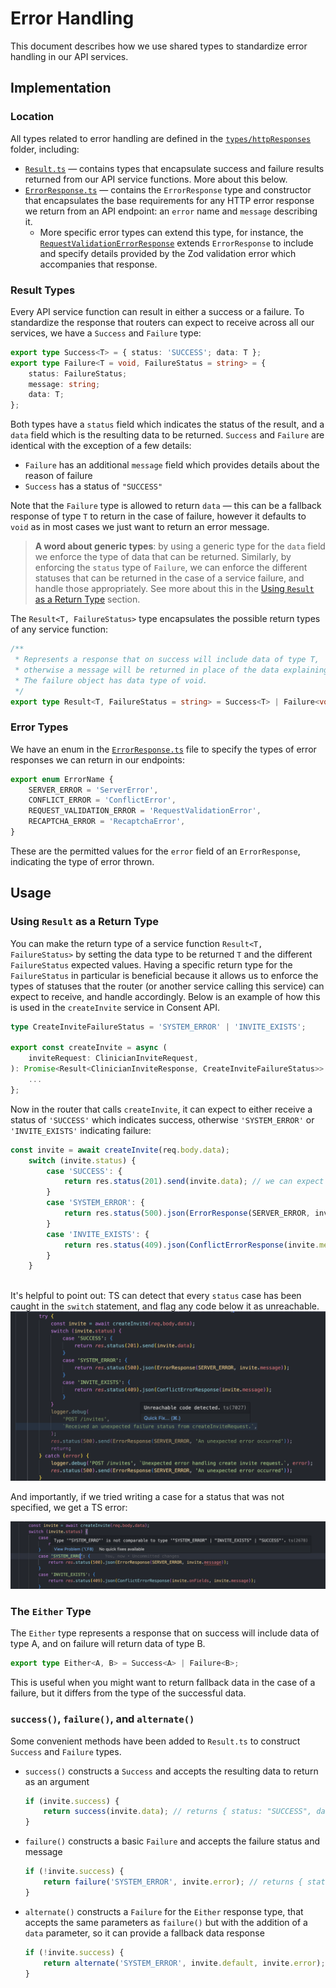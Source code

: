 # Error Handling

This document describes how we use shared types to standardize error handling in our API services. 

## Implementation

### Location

All types related to error handling are defined in the [`types/httpResponses`](../packages/types/src/httpResponses) folder, including:

 - [`Result.ts`](../packages/types/src/httpResponses/Result.ts) — contains types that encapsulate success and failure results returned from our API service functions. More about this below.
 - [`ErrorResponse.ts`](../packages/types/src/httpResponses/ErrorResponse.ts) — contains the `ErrorResponse` type and constructor that encapsulates the base requirements for any HTTP error response we return from an API endpoint: an `error` name and `message` describing it.
   - More specific error types can extend this type, for instance, the [`RequestValidationErrorResponse`](../packages/types/src/httpResponses/RequestValidationErrorResponse.ts) extends `ErrorResponse` to include and specify details provided by the Zod validation error which accompanies that response.

### Result Types

Every API service function can result in either a success or a failure. To standardize the response that routers can expect to receive across all our services, we have a `Success` and `Failure` type:
```ts
export type Success<T> = { status: 'SUCCESS'; data: T };
export type Failure<T = void, FailureStatus = string> = {
	status: FailureStatus;
	message: string;
	data: T;
};
```

Both types have a `status` field which indicates the status of the result, and a `data` field which is the resulting data to be returned. `Success` and `Failure` are identical with the exception of a few details:
 - `Failure` has an additional `message` field which provides details about the reason of failure
 - `Success` has a status of `"SUCCESS"`

Note that the `Failure` type is allowed to return `data` — this can be a fallback response of type `T` to return in the case of failure, however it defaults to `void` as in most cases we just want to return an error message.

>**A word about generic types**: by using a generic type for the `data` field we enforce the type of data that can be returned. Similarly, by enforcing the `status` type of `Failure`, we can enforce the different statuses that can be returned in the case of a service failure, and handle those appropriately. See more about this in the [Using `Result` as a Return Type](#using-result-as-a-return-type) section.

The `Result<T, FailureStatus>` type encapsulates the possible return types of any service function:
```ts
/**
 * Represents a response that on success will include data of type T,
 * otherwise a message will be returned in place of the data explaining the failure.
 * The failure object has data type of void.
 */
export type Result<T, FailureStatus = string> = Success<T> | Failure<void, FailureStatus>
```

### Error Types

We have an enum in the [`ErrorResponse.ts`](../packages/types/src/httpResponses/ErrorResponse.ts) file to specify the types of error responses we can return in our endpoints:
```ts
export enum ErrorName {
	SERVER_ERROR = 'ServerError',
	CONFLICT_ERROR = 'ConflictError',
	REQUEST_VALIDATION_ERROR = 'RequestValidationError',
	RECAPTCHA_ERROR = 'RecaptchaError',
}
```
These are the permitted values for the `error` field of an `ErrorResponse`, indicating the type of error thrown.

## Usage

### Using `Result` as a Return Type

You can make the return type of a service function `Result<T, FailureStatus>` by setting the data type to be returned `T` and the different `FailureStatus` expected values. Having a specific return type for the `FailureStatus` in particular is beneficial because it allows us to enforce the types of statuses that the router (or another service calling this service) can expect to receive, and handle accordingly. Below is an example of how this is used in the `createInvite` service in Consent API.

```ts
type CreateInviteFailureStatus = 'SYSTEM_ERROR' | 'INVITE_EXISTS';

export const createInvite = async (
	inviteRequest: ClinicianInviteRequest,
): Promise<Result<ClinicianInviteResponse, CreateInviteFailureStatus>> => {
	...
};
```

Now in the router that calls `createInvite`, it can expect to either receive a status of `'SUCCESS'` which indicates success, otherwise `'SYSTEM_ERROR'` or `'INVITE_EXISTS'` indicating failure:

```ts
const invite = await createInvite(req.body.data);
	switch (invite.status) {
		case 'SUCCESS': {
			return res.status(201).send(invite.data); // we can expect invite.data to be of type ClinicianInviteResponse
		}
		case 'SYSTEM_ERROR': {
			return res.status(500).json(ErrorResponse(SERVER_ERROR, invite.message));
		}
		case 'INVITE_EXISTS': {
			return res.status(409).json(ConflictErrorResponse(invite.message));
		}
	}
					
```

It's helpful to point out: TS can detect that every `status` case has been caught in the `switch` statement, and flag any code below it as unreachable.
![Unreachable code](./images/error-handling-unreachable-code.png)

And importantly, if we tried writing a case for a status that was not specified, we get a TS error:

![Failure Status typing](./images/error-handling-failure-statuses.png)

### The `Either` Type

The `Either` type represents a response that on success will include data of type A, and on failure will return data of type B. 

```ts
export type Either<A, B> = Success<A> | Failure<B>;
```

This is useful when you might want to return fallback data in the case of a failure, but it differs from the type of the successful data.

### `success()`, `failure()`, and `alternate()`

Some convenient methods have been added to `Result.ts` to construct `Success` and `Failure` types.

 - `success()` constructs a `Success` and accepts the resulting data to return as an argument
	```ts
	if (invite.success) {
		return success(invite.data); // returns { status: "SUCCESS", data: invite.data }
	}
	```
 - `failure()` constructs a basic `Failure` and accepts the failure status and message
	```ts
	if (!invite.success) {
		return failure('SYSTEM_ERROR', invite.error); // returns { status: "SYSTEM_ERROR", message: invite.error }
	}
	```
 - `alternate()` constructs a `Failure` for the `Either` response type, that accepts the same parameters as `failure()` but with the addition of a `data` parameter, so it can provide a fallback data response
	```ts
	if (!invite.success) {
		return alternate('SYSTEM_ERROR', invite.default, invite.error); // returns { status: "SYSTEM_ERROR", data: invite.default, message: invite.error }
	}
	```
